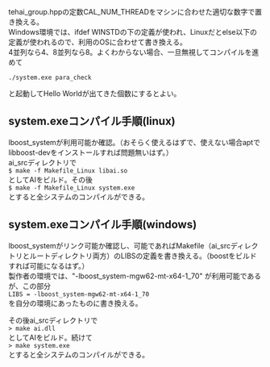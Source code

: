 tehai_group.hppの定数CAL_NUM_THREADをマシンに合わせた適切な数字で置き換える。  
Windows環境では、ifdef WINSTDの下の定義が使われ、Linuxだとelse以下の定義が使われるので、利用のOSに合わせて書き換える。  
4並列なら4、8並列なら8。よくわからない場合、一旦無視してコンパイルを進めて  

```./system.exe para_check```

と起動してHello Worldが出てきた個数にするとよい。  

## system.exeコンパイル手順(linux)
lboost_systemが利用可能か確認。（おそらく使えるはずで、使えない場合aptでlibboost-devをインストールすれば問題無いはず。）  
ai_srcディレクトリで  
```$ make -f Makefile_Linux libai.so```  
としてAIをビルド。その後  
```$ make -f Makefile_Linux system.exe```  
とすると全システムのコンパイルができる。  

## system.exeコンパイル手順(windows)
lboost_systemがリンク可能か確認し、可能であればMakefile（ai_srcディレクトリとルートディレクトリ両方）のLIBSの定義を書き換える。（boostをビルドすれば可能になるはず。）  
製作者の環境では、"-lboost_system-mgw62-mt-x64-1_70" が利用可能であるが、この部分  
```LIBS = -lboost_system-mgw62-mt-x64-1_70```  
を自分の環境にあったものに書き換える。  

その後ai_srcディレクトリで  
```> make ai.dll```  
としてAIをビルド。続けて  
```> make system.exe```  
とすると全システムのコンパイルができる。  

